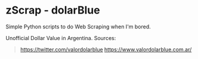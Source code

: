 # zScrap - dolarBlue
Simple Python scripts to do Web Scraping when I'm bored.

Unofficial Dollar Value in Argentina. 
Sources: 
> https://twitter.com/valordolarblue 
> https://www.valordolarblue.com.ar/
